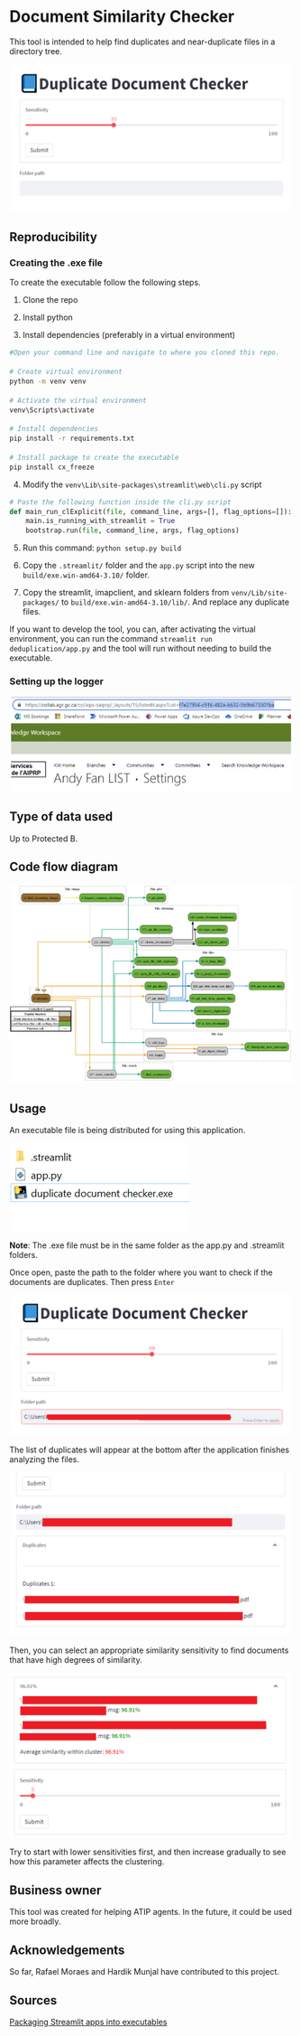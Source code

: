 # Document Similarity Checker

This tool is intended to help find duplicates and near-duplicate files in a directory tree.

<img src="media/Title_card.png" alt="drawing" width="500"/>

## Reproducibility

### Creating the .exe file

To create the executable follow the following steps.

1. Clone the repo
   
2. Install python

3. Install dependencies (preferably in a virtual environment)
```bash
#Open your command line and navigate to where you cloned this repo.

# Create virtual environment
python -m venv venv

# Activate the virtual environment
venv\Scripts\activate

# Install dependencies
pip install -r requirements.txt

# Install package to create the executable
pip install cx_freeze
```

4. Modify the `venv\Lib\site-packages\streamlit\web\cli.py` script
```python
# Paste the following function inside the cli.py script
def main_run_clExplicit(file, command_line, args=[], flag_options=[]):
    main.is_running_with_streamlit = True
    bootstrap.run(file, command_line, args, flag_options)
```

5. Run this command: `python setup.py build`

6. Copy the `.streamlit/` folder and the `app.py` script into the new `build/exe.win-amd64-3.10/` folder.
   
7. Copy the streamlit, imapclient, and sklearn folders from `venv/Lib/site-packages/` to `build/exe.win-amd64-3.10/lib/`. And replace any duplicate files.

If you want to develop the tool, you can, after activating the virtual environment, you can run the command `streamlit run deduplication/app.py` and the tool will run without needing to build the executable.

### Setting up the logger

![guid](media/GUID.png)



## Type of data used

Up to Protected B.

## Code flow diagram

![diagram](media/out.png)

## Usage

An executable file is being distributed for using this application.

![folder.png](media/folder.png)

**Note**: The .exe file must be in the same folder as the app.py and .streamlit folders.

Once open, paste the path to the folder where you want to check if the documents are duplicates. Then press `Enter`

<img src="media/folder_path.png" alt="drawing" width="500"/>

The list of duplicates will appear at the bottom after the application finishes analyzing the files.

<img src="media/duplicates.png" alt="drawing" width="500"/>

Then, you can select an appropriate similarity sensitivity to find documents that have high degrees of similarity.

<img src="media/similarity.png" alt="drawing" width="500"/>

Try to start with lower sensitivities first, and then increase gradually to see how this parameter affects the clustering.

## Business owner

This tool was created for helping ATIP agents. In the future, it could be used more broadly.

## Acknowledgements

So far, Rafael Moraes and Hardik Munjal have contributed to this project.

## Sources

[Packaging Streamlit apps into executables](https://001gc.sharepoint.com/sites/72164/SitePages/Packaging-Streamlit-apps-into-executables.aspx)